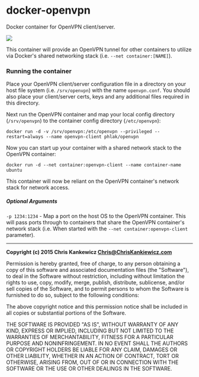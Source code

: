 docker-openvpn
==============

Docker container for OpenVPN client/server.

[![](https://badge.imagelayers.io/phlak/openvpn:latest.svg)](https://imagelayers.io/?images=phlak/openvpn:latest 'Get your own badge on imagelayers.io')

This container will provide an OpenVPN tunnel for other containers to utilize via Docker's shared
networking stack (i.e. `--net container:[NAME]`).


### Running the container

Place your OpenVPN client/server configuration file in a directory on your host file system
(i.e. `/srv/openvpn`) with the name `openvpn.conf`. You should also place your client/server certs,
keys and any additional files required in this directory.

Next run the OpenVPN container and map your local config directory (`/srv/openvpn`) to the container
config directory (`/etc/openvpn`):

    docker run -d -v /srv/openvpn:/etc/openvpn --privileged --restart=always --name openvpn-client phlak/openvpn

Now you can start up your container with a shared network stack to the OpenVPN container:

    docker run -d --net container:openvpn-client --name container-name ubuntu

This container will now be reliant on the OpenVPN container's network stack for network access.


##### Optional Arguments

`-p 1234:1234` - Map a port on the host OS to the OpenVPN container. This will pass ports through to
                 containers that share the OpenVPN container's network stack (i.e. When started with
                 the `--net container:openvpn-client` parameter).


-----

**Copyright (c) 2015 Chris Kankewicz <Chris@ChrisKankiewicz.com>**

Permission is hereby granted, free of charge, to any person obtaining a copy
of this software and associated documentation files (the "Software"), to deal
in the Software without restriction, including without limitation the rights
to use, copy, modify, merge, publish, distribute, sublicense, and/or sell
copies of the Software, and to permit persons to whom the Software is
furnished to do so, subject to the following conditions:

The above copyright notice and this permission notice shall be included in
all copies or substantial portions of the Software.

THE SOFTWARE IS PROVIDED "AS IS", WITHOUT WARRANTY OF ANY KIND, EXPRESS OR
IMPLIED, INCLUDING BUT NOT LIMITED TO THE WARRANTIES OF MERCHANTABILITY,
FITNESS FOR A PARTICULAR PURPOSE AND NONINFRINGEMENT. IN NO EVENT SHALL THE
AUTHORS OR COPYRIGHT HOLDERS BE LIABLE FOR ANY CLAIM, DAMAGES OR OTHER
LIABILITY, WHETHER IN AN ACTION OF CONTRACT, TORT OR OTHERWISE, ARISING FROM,
OUT OF OR IN CONNECTION WITH THE SOFTWARE OR THE USE OR OTHER DEALINGS IN
THE SOFTWARE.
